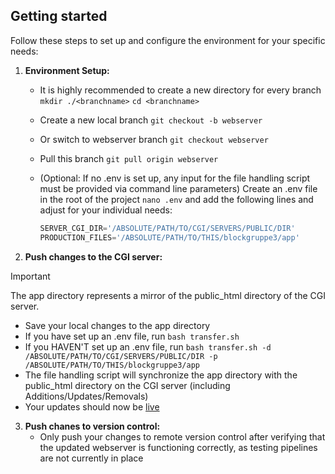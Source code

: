 ## Getting started

Follow these steps to set up and configure the environment for your specific needs:

1. **Environment Setup:**
   - It is highly recommended to create a new directory for every branch `mkdir ./<branchname>` `cd <branchname>`
   - Create a new local branch `git checkout -b webserver`
   - Or switch to webserver branch `git checkout webserver`
   - Pull this branch `git pull origin webserver`
   - (Optional: If no .env is set up, any input for the file handling script must be provided via command line parameters) Create an .env file in the root of the project  `nano .env` and add the following lines and adjust for your individual needs:
     
      ```python
      SERVER_CGI_DIR='/ABSOLUTE/PATH/TO/CGI/SERVERS/PUBLIC/DIR'
      PRODUCTION_FILES='/ABSOLUTE/PATH/TO/THIS/blockgruppe3/app'
      ```

2. **Push changes to the CGI server:**   
> [!IMPORTANT]
> The app directory represents a mirror of the public_html directory of the CGI server.
   - Save your local changes to the app directory
   - If you have set up an .env file, run `bash transfer.sh`
   - If you HAVEN'T set up an .env file, run `bash transfer.sh -d /ABSOLUTE/PATH/TO/CGI/SERVERS/PUBLIC/DIR -p /ABSOLUTE/PATH/TO/THIS/blockgruppe3/app`
   - The file handling script will synchronize the app directory with the public_html directory on the CGI server (including Additions/Updates/Removals)
   - Your updates should now be [live](http://bioclient1.bio.ifi.lmu.de/~hummelj/cgi-bin/home.py)

3. **Push chanes to version control:**
   - Only push your changes to remote version control after verifying that the updated webserver is functioning correctly, as testing pipelines are not currently in place